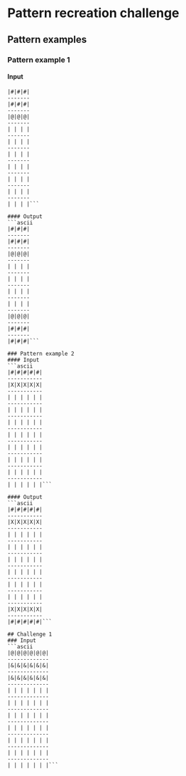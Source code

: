 # Pattern recreation challenge

## Pattern examples

### Pattern example 1
#### Input
```ascii
|#|#|#|
-------
|#|#|#|
-------
|@|@|@|
-------
| | | |
-------
| | | |
-------
| | | |
-------
| | | |
-------
| | | |
-------
| | | |
-------
| | | |```

#### Output
```ascii
|#|#|#|
-------
|#|#|#|
-------
|@|@|@|
-------
| | | |
-------
| | | |
-------
| | | |
-------
| | | |
-------
|@|@|@|
-------
|#|#|#|
-------
|#|#|#|```

### Pattern example 2
#### Input
```ascii
|#|#|#|#|#|
-----------
|X|X|X|X|X|
-----------
| | | | | |
-----------
| | | | | |
-----------
| | | | | |
-----------
| | | | | |
-----------
| | | | | |
-----------
| | | | | |
-----------
| | | | | |
-----------
| | | | | |```

#### Output
```ascii
|#|#|#|#|#|
-----------
|X|X|X|X|X|
-----------
| | | | | |
-----------
| | | | | |
-----------
| | | | | |
-----------
| | | | | |
-----------
| | | | | |
-----------
| | | | | |
-----------
|X|X|X|X|X|
-----------
|#|#|#|#|#|```

## Challenge 1
### Input
```ascii
|@|@|@|@|@|@|
-------------
|&|&|&|&|&|&|
-------------
|&|&|&|&|&|&|
-------------
| | | | | | |
-------------
| | | | | | |
-------------
| | | | | | |
-------------
| | | | | | |
-------------
| | | | | | |
-------------
| | | | | | |
-------------
| | | | | | |```

